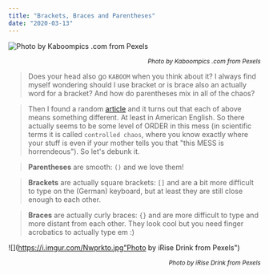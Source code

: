 ```yaml
---
title: "Brackets, Braces and Parentheses"
date: "2020-03-13"
---
```

![](https://i.imgur.com/ppveEdb.jpg "Photo by Kaboompics .com from Pexels")<p style="font-size: 12px; text-align: right">_Photo by Kaboompics .com from Pexels_</p>

> Does your head also go `KABOOM` when you think about it? I always find myself wondering should I use bracket or is brace also an actually word for a bracket? And how do parentheses mix in all of the chaos?

> Then I found a random [article](https://www.cis.upenn.edu/~matuszek/General/JavaSyntax/parentheses.html) and it turns out that each of above means something different. At least in American English. So there actually seems to be some level of ORDER in this mess (in scientific terms it is called `controlled chaos`, where you know exactly where your stuff is even if your mother tells you that "this MESS is horrendeous"). So let's debunk it.

> **Parentheses** are smooth: `()` and we love them!

> **Brackets** are actually square brackets: `[]` and are a bit more difficult to type on the (German) keyboard, but at least they are still close enough to each other.

> **Braces** are actually curly braces: `{}` and are more difficult to type and more distant from each other. They look cool but you need finger acrobatics to actually type em :)


![](https://i.imgur.com/Nwprkto.jpg"Photo by iRise Drink from Pexels")<p style="font-size: 12px; text-align: right">_Photo by iRise Drink from Pexels_</p>
